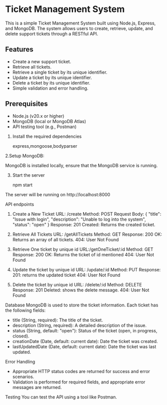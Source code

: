 # Ticket Management System

This is a simple Ticket Management System built using Node.js, Express, and MongoDB. The system allows users to create, retrieve, update, and delete support tickets through a RESTful API.

## Features

- Create a new support ticket.
- Retrieve all tickets.
- Retrieve a single ticket by its unique identifier.
- Update a ticket by its unique identifier.
- Delete a ticket by its unique identifier.
- Simple validation and error handling.

## Prerequisites

- Node.js (v20.x or higher)
- MongoDB (local or MongoDB Atlas)
- API testing tool (e.g., Postman)

1. Install the required dependencies
    
   express,mongoose,bodyparser

2.Setup MongoDB:

MongoDB is installed locally, ensure that the MongoDB service is running.

3. Start the server
   
   npm start

The server will be running on http://localhost:8000

API endpoints

1. Create a New Ticket
URL: /create
Method: POST
Request Body:
{
  "title": "Issue with login",
  "description": "Unable to log into the system",
  "status": "open"
}
Response:
201 Created: Returns the created ticket.

2. Retrieve All Tickets
URL: /getAllTickets
Method: GET
Response:
200 OK: Returns an array of all tickets.
404: User Not Found

3. Retrieve One ticket by unique id
URL:/getOneTicket/:id
Method: GET
Response:
200 OK: Returns the ticket of id mentioned
404: User Not Found

4. Update the ticket by unique id
URL: /update/:id
Method: PUT
Response: 
201: returns the updated ticket
404: User Not Found

5. Delete the ticket by unique id
URL: /delete/:id
Method: DELETE
Response:
201 Deleted: shows the delete message.
404: User Not Found

Database
MongoDB is used to store the ticket information. Each ticket has the following fields:

- title (String, required): The title of the ticket.
- description (String, required): A detailed description of the issue.
- status (String, default: "open"): Status of the ticket (open, in progress, closed).
- creationDate (Date, default: current date): Date the ticket was created.
- lastUpdatedDate (Date, default: current date): Date the ticket was last updated.


Error Handling
- Appropriate HTTP status codes are returned for success and error scenarios.
- Validation is performed for required fields, and appropriate error messages are returned.


Testing
You can test the API using a tool like Postman.
